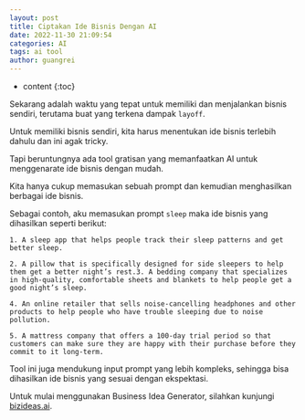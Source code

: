 ```yaml
---
layout: post
title: Ciptakan Ide Bisnis Dengan AI
date: 2022-11-30 21:09:54
categories: AI
tags: ai tool
author: guangrei
---
```


* content
{:toc}

Sekarang adalah waktu yang tepat untuk memiliki dan menjalankan bisnis sendiri, terutama buat yang terkena dampak `layoff`.

Untuk memiliki bisnis sendiri, kita harus menentukan ide bisnis terlebih dahulu dan ini agak tricky.

Tapi beruntungnya ada tool gratisan yang memanfaatkan AI untuk menggenarate ide bisnis dengan mudah.

Kita hanya cukup memasukan sebuah prompt dan kemudian menghasilkan berbagai ide bisnis.

Sebagai contoh, aku memasukan prompt `sleep` maka ide bisnis yang dihasilkan seperti berikut:

```
1. A sleep app that helps people track their sleep patterns and get better sleep.

2. A pillow that is specifically designed for side sleepers to help them get a better night’s rest.3. A bedding company that specializes in high-quality, comfortable sheets and blankets to help people get a good night’s sleep.

4. An online retailer that sells noise-cancelling headphones and other products to help people who have trouble sleeping due to noise pollution.

5. A mattress company that offers a 100-day trial period so that customers can make sure they are happy with their purchase before they commit to it long-term.
```

Tool ini juga mendukung input prompt yang lebih kompleks, sehingga bisa dihasilkan ide bisnis yang sesuai dengan ekspektasi.

Untuk mulai menggunakan Business Idea Generator, silahkan kunjungi [bizideas.ai](https://www.bizideas.ai/).